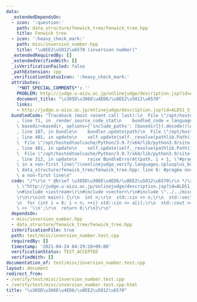 ```yaml
---
data:
  _extendedDependsOn:
  - icon: ':question:'
    path: data_structure/fenwick_tree/fenwick_tree.hpp
    title: Fenwick tree
  - icon: ':heavy_check_mark:'
    path: misc/inversion_number.hpp
    title: "\u8EE2\u5012\u6570 (inversion number)"
  _extendedRequiredBy: []
  _extendedVerifiedWith: []
  _isVerificationFailed: false
  _pathExtension: cpp
  _verificationStatusIcon: ':heavy_check_mark:'
  attributes:
    '*NOT_SPECIAL_COMMENTS*': ''
    PROBLEM: http://judge.u-aizu.ac.jp/onlinejudge/description.jsp?id=ALDS1_5_D
    document_title: "\u305D\u306E\u4ED6/\u8EE2\u5012\u6570"
    links:
    - http://judge.u-aizu.ac.jp/onlinejudge/description.jsp?id=ALDS1_5_D
  bundledCode: "Traceback (most recent call last):\n  File \"/opt/hostedtoolcache/Python/3.9.7/x64/lib/python3.9/site-packages/onlinejudge_verify/documentation/build.py\"\
    , line 71, in _render_source_code_stat\n    bundled_code = language.bundle(stat.path,\
    \ basedir=basedir, options={'include_paths': [basedir]}).decode()\n  File \"/opt/hostedtoolcache/Python/3.9.7/x64/lib/python3.9/site-packages/onlinejudge_verify/languages/cplusplus.py\"\
    , line 187, in bundle\n    bundler.update(path)\n  File \"/opt/hostedtoolcache/Python/3.9.7/x64/lib/python3.9/site-packages/onlinejudge_verify/languages/cplusplus_bundle.py\"\
    , line 401, in update\n    self.update(self._resolve(pathlib.Path(included), included_from=path))\n\
    \  File \"/opt/hostedtoolcache/Python/3.9.7/x64/lib/python3.9/site-packages/onlinejudge_verify/languages/cplusplus_bundle.py\"\
    , line 401, in update\n    self.update(self._resolve(pathlib.Path(included), included_from=path))\n\
    \  File \"/opt/hostedtoolcache/Python/3.9.7/x64/lib/python3.9/site-packages/onlinejudge_verify/languages/cplusplus_bundle.py\"\
    , line 312, in update\n    raise BundleErrorAt(path, i + 1, \"#pragma once found\
    \ in a non-first line\")\nonlinejudge_verify.languages.cplusplus_bundle.BundleErrorAt:\
    \ data_structure/fenwick_tree/fenwick_tree.hpp: line 6: #pragma once found in\
    \ a non-first line\n"
  code: "/*\r\n * @brief \u305D\u306E\u4ED6/\u8EE2\u5012\u6570\r\n */\r\n#define PROBLEM\
    \ \"http://judge.u-aizu.ac.jp/onlinejudge/description.jsp?id=ALDS1_5_D\"\r\n\r\
    \n#include <iostream>\r\n#include <vector>\r\n#include \"../../misc/inversion_number.hpp\"\
    \r\n\r\nint main() {\r\n  int n;\r\n  std::cin >> n;\r\n  std::vector<int> a(n);\r\
    \n  for (int i = 0; i < n; ++i) std::cin >> a[i];\r\n  std::cout << inversion_number(a)\
    \ << '\\n';\r\n  return 0;\r\n}\r\n"
  dependsOn:
  - misc/inversion_number.hpp
  - data_structure/fenwick_tree/fenwick_tree.hpp
  isVerificationFile: true
  path: test/misc/inversion_number.test.cpp
  requiredBy: []
  timestamp: '2021-04-24 04:29:28+09:00'
  verificationStatus: TEST_ACCEPTED
  verifiedWith: []
documentation_of: test/misc/inversion_number.test.cpp
layout: document
redirect_from:
- /verify/test/misc/inversion_number.test.cpp
- /verify/test/misc/inversion_number.test.cpp.html
title: "\u305D\u306E\u4ED6/\u8EE2\u5012\u6570"
---
```

